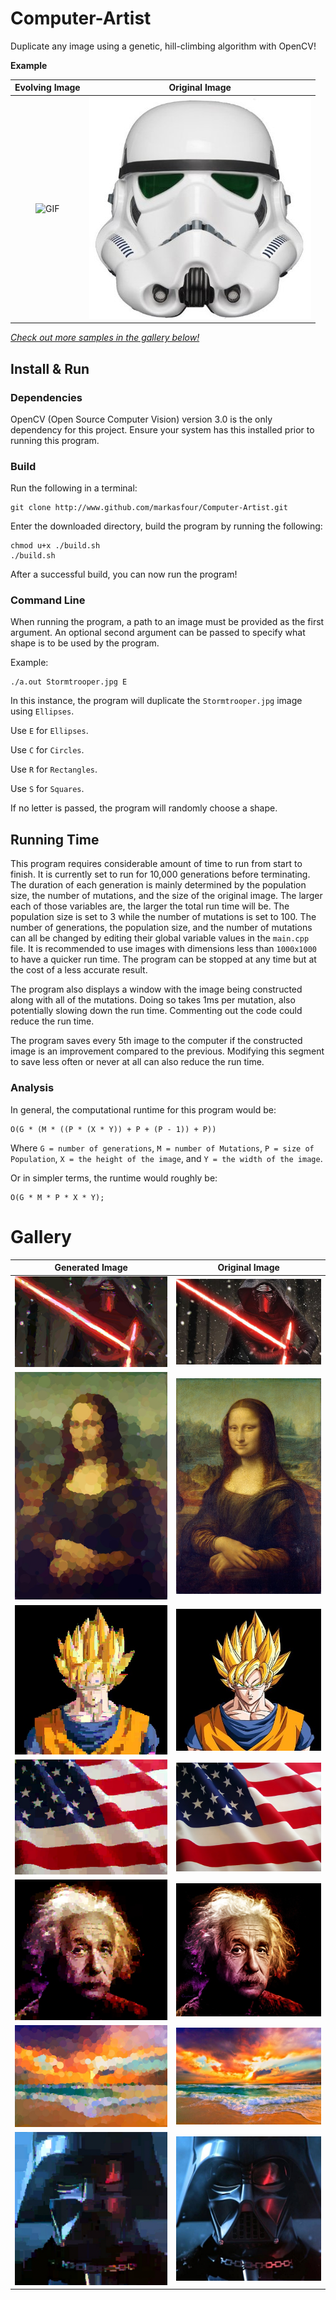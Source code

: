 # Computer-Artist
Duplicate any image using a genetic, hill-climbing algorithm with OpenCV!

**Example**

Evolving Image | Original Image
:-------------:|:--------------:
![GIF](https://github.com/markasfour/Computer-Artist/blob/master/Gallery/StormtrooperEvolution.gif) | ![Stormtooper Original](https://github.com/markasfour/Computer-Artist/blob/master/Gallery/Stormtrooper.jpg)

[*Check out more samples in the gallery below!*](https://github.com/markasfour/Computer-Artist#gallery)

## Install & Run
### Dependencies
OpenCV (Open Source Computer Vision) version 3.0 is the only dependency for this project.
Ensure your system has this installed prior to running this program.

### Build
Run the following in a terminal:

```
git clone http://www.github.com/markasfour/Computer-Artist.git
```

Enter the downloaded directory, build the program by running the following:

``` 
chmod u+x ./build.sh
./build.sh
``` 

After a successful build, you can now run the program!

### Command Line
When running the program, a path to an image must be provided as the first argument.
An optional second argument can be passed to specify what shape is to be used by the program.

Example:
```
./a.out Stormtrooper.jpg E
```
In this instance, the program will duplicate the `Stormtrooper.jpg` image using `Ellipses`.

Use `E` for `Ellipses`.

Use `C` for `Circles`.

Use `R` for `Rectangles`.

Use `S` for `Squares`.

If no letter is passed, the program will randomly choose a shape. 

## Running Time
This program requires considerable amount of time to run from start to finish.
It is currently set to run for 10,000 generations before terminating.
The duration of each generation is mainly determined by the population size, the number of mutations, and the size of the original image.
The larger each of those variables are, the larger the total run time will be.
The population size is set to 3 while the number of mutations is set to 100.
The number of generations, the population size, and the number of mutations can all be changed by editing their global variable values in the `main.cpp` file.
It is recommended to use images with dimensions less than `1000x1000` to have a quicker run time.
The program can be stopped at any time but at the cost of a less accurate result.

The program also displays a window with the image being constructed along with all of the mutations. 
Doing so takes 1ms per mutation, also potentially slowing down the run time.
Commenting out the code could reduce the run time.

The program saves every 5th image to the computer if the constructed image is an improvement compared to the previous.
Modifying this segment to save less often or never at all can also reduce the run time.

### Analysis
In general, the computational runtime for this program would be:
```
O(G * (M * ((P * (X * Y)) + P + (P - 1)) + P))
```
Where `G = number of generations`, `M = number of Mutations`, `P = size of Population`, `X = the height of the image`, and `Y = the width of the image`.

Or in simpler terms, the runtime would roughly be:
```
O(G * M * P * X * Y);
```

# Gallery

Generated Image | Original Image
:--------------:|:---------------:
![Kylo Ren Generated](https://github.com/markasfour/Computer-Artist/blob/master/Gallery/KyloRen9930.jpg) | ![Kylo Ren Original](https://github.com/markasfour/Computer-Artist/blob/master/Gallery/KyloRen.jpg)
![Mona Lisa Generated](https://github.com/markasfour/Computer-Artist/blob/master/Gallery/MonaLisa9980.jpg) | ![Mona Lisa Original](https://github.com/markasfour/Computer-Artist/blob/master/Gallery/MonaLisa.jpg)
![Goku Generated](https://github.com/markasfour/Computer-Artist/blob/master/Gallery/Goku9995.jpg) | ![Goku Original](https://github.com/markasfour/Computer-Artist/blob/master/Gallery/Goku.jpg)
![USA Generated](https://github.com/markasfour/Computer-Artist/blob/master/Gallery/USA_Flag9995.jpg) | ![USA Original](https://github.com/markasfour/Computer-Artist/blob/master/Gallery/USA_Flag.jpg)
![Einstein Generated](https://github.com/markasfour/Computer-Artist/blob/master/Gallery/einstein9995.jpg) | ![Einstein Original](https://github.com/markasfour/Computer-Artist/blob/master/Gallery/einstein.jpg)
![Sunset Generated](https://github.com/markasfour/Computer-Artist/blob/master/Gallery/Sunset9965.jpg) | ![Sunset Original](https://github.com/markasfour/Computer-Artist/blob/master/Gallery/Sunset.jpg)
![Vader Generated](https://github.com/markasfour/Computer-Artist/blob/master/Gallery/Vader14440.jpg) | ![Vader Original](https://github.com/markasfour/Computer-Artist/blob/master/Gallery/Vader.jpeg)
